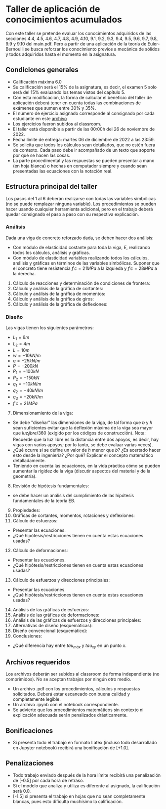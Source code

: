 # Taller de aplicación de conocimientos acumulados

Con este taller se pretende evaluar los conocimientos adquiridos de las secciones 4.4, 4.5, 4.6, 4.7, 4.8, 4.9, 4.10, 9.1, 9.2, 9.3, 9.4, 9.5, 9.6, 9.7, 9.8, 9.9 y 9.10 del main.pdf. Pero a partir de una aplicación de la teoría de Euler-Bernoulli se busca reforzar los conocimiento previos a mecánica de sólidos y todos adquiridos hasta el momento en la asignatura.

## Condiciones generales

- Calificación máxima 6.0
- Su calificación será el 15% de la asignatura, es decir, el examen 5 solo será del 15% evaluando los temas vistos del capítulo 5.
- Con esta modificación, la forma de calcular el beneficio del taller de aplicación deberá tener en cuenta todas las combinaciones de exámenes que sumen entre 30% y 35%.
- El número de ejercicio asignado corresponde al consignado por cada estudiante en este [archivo](https://docs.google.com/spreadsheets/d/10dXXVYqDi_RnkPKeYG-pzM-5e6u3kO7PCjtUGvMa34c/edit#gid=0)
- Los ejercicios fueron subidos al classroom.
- El taller está disponible a partir de las 00:00h del 26 de noviembre de 2022.
- Fecha límite de entrega: martes 06 de diciembre de 2022 a las 23:59.
- Se solicita que todos los cálculos sean detallados, que no estén fuera de contexto. Cada paso debe ir acompañado de un texto que soporte por qué se hacen las cosas.
- La parte procedimental y las respuestas se pueden presentar a mano (en hoja blanca) o hechas en computador siempre y cuando sean presentadas las ecuaciones con la notación real.

## Estructura principal del taller
Los pasos del 1 al 6 deberán realizarse con todas las variables simbólicas (no se puede remplazar ninguna variable). Los procedimientos se pueden hacer usando cualquier herramienta adicional, pero en el trabajo deberá quedar consignado el paso a paso con su respectiva explicación.

### Análisis
Dada una viga de concreto reforzado dada, se deben hacer dos análisis:
- Con módulo de elasticidad costante para toda la viga, $E$, realizando todos los cálculos, análisis y gráficas.
- Con módulo de elasticidad variables realizando todos los cálculos, análisis y gráficas en términos de las variables simbólicas. Suponer que el concreto tiene resistencia $f'c=21MPa$ a la izquieda y $f'c=28MPa$ a la derecha.
1. Cálculo de reacciones y determinación de condiciones de frontera:
2. Cálculo y análisis de la gráfica de cortantes:
3. Cálculo y análisis de la gráfica de momentos:
4. Cálculo y análisis de la gráfica de giros:
5. Cálculo y análisis de la gráfica de deflexiones:

### Diseño
Las vigas tienen los siguientes parámetros:
- $L_1=6m$
- $L_2=4m$
- $L=10m$
- $w=-10kN/m$
- $q=-25kN/m$
- $P=- 200kN$
- $P_1 = -100kN$
- $P_2 = - 150kN$
- $q_1=-10kN/m$
- $q_2=-40kN/m$
- $q_3=-20kN/m$
- $f'c=21MPa$
7. Dimensionamiento de la viga: 
- Se debe "diseñar" las dimensiones de la viga, de tal forma que $b$ y $h$ sean suficientes evitar que la deflexión máxima de la viga sea mayor que $luz_libre/360$ (exigido por los códigos de construcción). Nota: Recuerde que la luz libre es la distancia entre dos apoyos, es decir, hay vigas con varios apoyos; por lo tanto, se debe evaluar varias veces).
- ¿Qué ocurre si se define un valor de $h$ menor que $b$? ¿Es acertado hacer esto desde la ingeniería? ¿Por qué? Explicar el concepto matemático detalladamente.
- Teniendo en cuenta las ecuaciones, en la vida práctica cómo se pueden aumentar la rigidez de la viga (discutir aspectos del material y de la geometría).
8. Revisión de hipótesis fundamentales: 
- se debe hacer un análisis del cumplimiento de las hipótesis fundamentales de la teoría EB.
9. Propiedades:
10. Gráficas de cortantes, momentos, rotaciones y deflexiones:
11. Cálculo de esfuerzos:
- Presentar las ecuaciones.
- ¿Qué hipótesis/restricciones tienen en cuenta estas ecuaciones usadas? 
12. Cálculo de deformaciones: 
- Presentar las ecuaciones.
- ¿Qué hipótesis/restricciones tienen en cuenta estas ecuaciones usadas? 
13. Cálculo de esfuerzos y direcciones principales:
- Presentar las ecuaciones.
- ¿Qué hipótesis/restricciones tienen en cuenta estas ecuaciones usadas? 
14. Análisis de las gráficas de esfuerzos:
15. Análisis de las gráficas de deformaciones:
16. Análisis de las gráficas de esfuerzos y direcciones principales:
17. Alternativas de diseño (esquemáticas):
18. Diseño convencional (esquemático):
19. Conclusiones:
- ¿Qué diferencia hay entre $tau_{máx}$ y $tau_{xy}$ en un punto $x$.

## Archivos requeridos
Los archivos deberán ser subidos al classroom de forma independiente (no comprimidos). No se aceptan trabajos por ningún otro medio.

- Un archivo .pdf con los procedimientos, cálculos y respuestas solicitados. Deberá estar escaneado con buena calidad y completamente legible. 
- Un archivo .ipynb con el notebook correspondiente.
- Se advierte que los procedimientos matemáticos sin contexto ni explicación adecuada serán penalizados drásticamente.

## Bonificaciones
- Si presenta todo el trabajo en formato Latex (incluso todo desarrollado en Jupyter notebook) recibirá una bonificación de [+1.0].

## Penalizaciones
- Todo trabajo enviado después de la hora límite recibirá una penalización de [-0.5] por cada hora de retraso.
- Si el modelo que analiza y utiliza es diferente al asignado, la calificación será 0.0.
- [-1.5] si presenta el trabajo en hojas que no sean completamente blancas, pues esto dificulta muchísimo la calificación.
